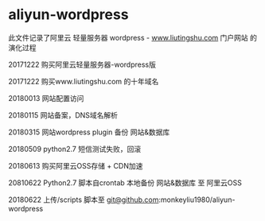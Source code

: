 # aliyun-wordpress
此文件记录了阿里云 轻量服务器 wordpress - www.liutingshu.com 门户网站 的演化过程

20171222 购买阿里云轻量服务器-wordpress版

20171222 购买www.liutingshu.com 的十年域名

20180013 网站配置访问

20180115 网站备案，DNS域名解析

20180315 网站wordpress plugin 备份 网站&数据库

20180509 python2.7 短信测试失败，回滚

20180613 购买阿里云OSS存储 + CDN加速

20810622 Python2.7 脚本自crontab 本地备份 网站&数据库 至 阿里云OSS

20180622 上传/scripts 脚本至 git@github.com:monkeyliu1980/aliyun-wordpress

